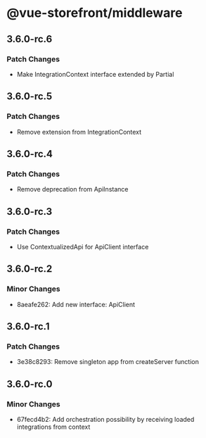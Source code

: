 # @vue-storefront/middleware

## 3.6.0-rc.6

### Patch Changes

- Make IntegrationContext interface extended by Partial<MiddlewareContext>

## 3.6.0-rc.5

### Patch Changes

- Remove extension from IntegrationContext

## 3.6.0-rc.4

### Patch Changes

- Remove deprecation from ApiInstance

## 3.6.0-rc.3

### Patch Changes

- Use ContextualizedApi for ApiClient interface

## 3.6.0-rc.2

### Minor Changes

- 8aeafe262: Add new interface: ApiClient

## 3.6.0-rc.1

### Patch Changes

- 3e38c8293: Remove singleton app from createServer function

## 3.6.0-rc.0

### Minor Changes

- 67fecd4b2: Add orchestration possibility by receiving loaded integrations from context
